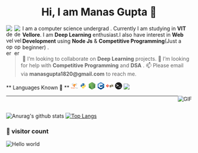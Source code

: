 <h1 align="center" > Hi, I am Manas Gupta 👋</h1>

<a href="https://www.linkedin.com/in/manas-gupta-253760192/">
<img align="left" alt="developer" width="22px" src="https://cdn.jsdelivr.net/npm/simple-icons@v3/icons/linkedin.svg" />
</a>

<a href="https://www.instagram.com/manasgupta1820/">
<img align="left" alt="developer" width="22px" src="https://cdn.jsdelivr.net/npm/simple-icons@v3/icons/instagram.svg" />
</a>


I am a computer science undergrad . Currently I am studying in __VIT Vellore__. I am __Deep Learning__ enthusiast.I also have interest in __Web Development__ using __Node Js__  &  __Competitive Programming__(Just a beginner) .

> 👯 I’m looking to collaborate on __Deep Learning__ projects.
> 🤔 I’m looking for help with __Competitive Programming__ and __DSA__ .
> 📫 Please email via __manasgupta1820@gmail.com__ to reach me.

** Languages Known 🚀 **
<code><img height="20" src="https://raw.githubusercontent.com/github/explore/80688e429a7d4ef2fca1e82350fe8e3517d3494d/topics/tensorflow/tensorflow.png"></code>
<code><img height="20" src="https://raw.githubusercontent.com/github/explore/80688e429a7d4ef2fca1e82350fe8e3517d3494d/topics/python/python.png"></code>
<code><img height="20" src="https://raw.githubusercontent.com/github/explore/80688e429a7d4ef2fca1e82350fe8e3517d3494d/topics/nodejs/nodejs.png"></code>
<code><img height="20" src="https://raw.githubusercontent.com/github/explore/80688e429a7d4ef2fca1e82350fe8e3517d3494d/topics/cpp/cpp.png"></code>
<code><img height="20" src="https://raw.githubusercontent.com/github/explore/80688e429a7d4ef2fca1e82350fe8e3517d3494d/topics/git/git.png"></code>
<code><img height="20" src="https://raw.githubusercontent.com/github/explore/80688e429a7d4ef2fca1e82350fe8e3517d3494d/topics/terminal/terminal.png"></code>
<code><img height="20" src="https://upload.wikimedia.org/wikipedia/commons/thumb/1/10/CSS3_and_HTML5_logos_and_wordmarks.svg/791px-CSS3_and_HTML5_logos_and_wordmarks.svg.png"></code>

<img align="right" alt="GIF" src="https://media.giphy.com/media/USV0ym3bVWQJJmNu3N/giphy.gif" />

<hr/>
<br/>

![Anurag's github stats](https://github-readme-stats.vercel.app/api?username=Manas1820&show_icons=true&include_all_commits=true&show_owner=true&theme=radical)
[![Top Langs](https://github-readme-stats.vercel.app/api/top-langs/?username=Manas1820&theme=radical&hide=javascript,C)](https://github.com/anuraghazra/github-readme-stats)

### 👀 visitor count

<img src="https://profile-counter.glitch.me/Manas1820/count.svg" alt="Hello world" />

